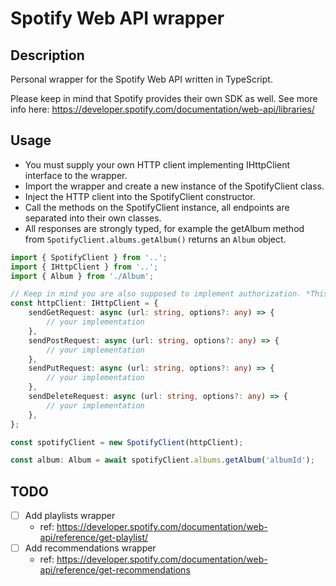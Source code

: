 # Spotify Web API wrapper

## Description

Personal wrapper for the Spotify Web API written in TypeScript.

Please keep in mind that Spotify provides their own SDK as well. See more info here: https://developer.spotify.com/documentation/web-api/libraries/

## Usage

-   You must supply your own HTTP client implementing IHttpClient interface to the wrapper.
-   Import the wrapper and create a new instance of the SpotifyClient class.
-   Inject the HTTP client into the SpotifyClient constructor.
-   Call the methods on the SpotifyClient instance, all endpoints are separated into their own classes.
-   All responses are strongly typed, for example the getAlbum method from `SpotifyClient.albums.getAlbum()` returns an `Album` object.

```typescript
import { SpotifyClient } from '..';
import { IHttpClient } from '..';
import { Album } from './Album';

// Keep in mind you are also supposed to implement authorization. *This is not covered*
const httpClient: IHttpClient = {
	sendGetRequest: async (url: string, options?: any) => {
		// your implementation
	},
	sendPostRequest: async (url: string, options?: any) => {
		// your implementation
	},
	sendPutRequest: async (url: string, options?: any) => {
		// your implementation
	},
	sendDeleteRequest: async (url: string, options?: any) => {
		// your implementation
	},
};

const spotifyClient = new SpotifyClient(httpClient);

const album: Album = await spotifyClient.albums.getAlbum('albumId');
```

## TODO

-   [ ] Add playlists wrapper
    -   ref: https://developer.spotify.com/documentation/web-api/reference/get-playlist/
-   [ ] Add recommendations wrapper
    -   ref: https://developer.spotify.com/documentation/web-api/reference/get-recommendations
